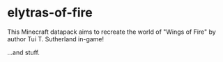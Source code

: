 # elytras-of-fire
This Minecraft datapack aims to recreate the world of "Wings of Fire" by author Tui T. Sutherland in-game!

...and stuff.
